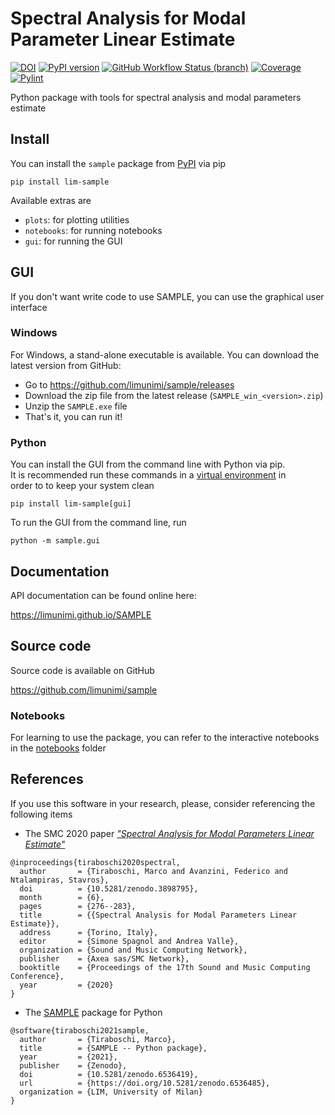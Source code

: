 # Spectral Analysis for Modal Parameter Linear Estimate
[![DOI](https://zenodo.org/badge/342648141.svg)](https://zenodo.org/badge/latestdoi/342648141)
[![PyPI version](https://badge.fury.io/py/lim-sample.svg)](https://badge.fury.io/py/lim-sample)
[![GitHub Workflow Status (branch)](https://img.shields.io/github/workflow/status/limunimi/sample/main/main?event=push)](https://github.com/limunimi/sample/actions?query=workflow%3Amain)
[![Coverage](https://gist.githubusercontent.com/chromaticisobar/fb3ce2e55493c80839ca8985d0c38146/raw/lim-sample-coverage-badge.svg)](https://github.com/limunimi/sample/actions?query=workflow%3Amain)
[![Pylint](https://gist.githubusercontent.com/chromaticisobar/fb3ce2e55493c80839ca8985d0c38146/raw/lim-sample-pylint-badge.svg)](https://github.com/limunimi/sample/actions?query=workflow%3Amain)

Python package with tools for spectral analysis and modal parameters estimate

## Install
You can install the `sample` package from [PyPI](https://pypi.org/project/lim-sample) via pip

```
pip install lim-sample
```

Available extras are
 - `plots`: for plotting utilities
 - `notebooks`: for running notebooks
 - `gui`: for running the GUI

## GUI
If you don't want write code to use SAMPLE,
you can use the graphical user interface

### Windows
For Windows, a stand-alone executable is available. You can download the
latest version from GitHub:

 - Go to https://github.com/limunimi/sample/releases
 - Download the zip file from the latest release (`SAMPLE_win_<version>.zip`)
 - Unzip the `SAMPLE.exe` file
 - That's it, you can run it!

### Python
You can install the GUI from the command line with Python via pip.  
It is recommended run these commands in a [virtual environment](https://docs.python.org/3/library/venv.html) in  
order to to keep your system clean

```
pip install lim-sample[gui]
```

To run the GUI from the command line, run

```
python -m sample.gui
```

## Documentation
API documentation can be found online here:

https://limunimi.github.io/SAMPLE

## Source code
Source code is available on GitHub

https://github.com/limunimi/sample

### Notebooks
For learning to use the package, you can refer to the interactive
notebooks in the [notebooks](https://github.com/limunimi/sample/tree/master/notebooks) folder

## References
If you use this software in your research, please, consider referencing the following items
 - The SMC 2020 paper [_"Spectral Analysis for Modal Parameters Linear Estimate"_](https://doi.org/10.5281/zenodo.3898795)
```
@inproceedings{tiraboschi2020spectral,
  author       = {Tiraboschi, Marco and Avanzini, Federico and Ntalampiras, Stavros},
  doi          = {10.5281/zenodo.3898795},
  month        = {6},
  pages        = {276--283},
  title        = {{Spectral Analysis for Modal Parameters Linear Estimate}},
  address      = {Torino, Italy},
  editor       = {Simone Spagnol and Andrea Valle},
  organization = {Sound and Music Computing Network},
  publisher    = {Axea sas/SMC Network},
  booktitle    = {Proceedings of the 17th Sound and Music Computing Conference},
  year         = {2020}
}
```
 - The [SAMPLE](https://doi.org/10.5281/zenodo.6536419) package for Python
```
@software{tiraboschi2021sample,
  author       = {Tiraboschi, Marco},
  title        = {SAMPLE -- Python package},
  year         = {2021},
  publisher    = {Zenodo},
  doi          = {10.5281/zenodo.6536419},
  url          = {https://doi.org/10.5281/zenodo.6536485},
  organization = {LIM, University of Milan}
}
```
